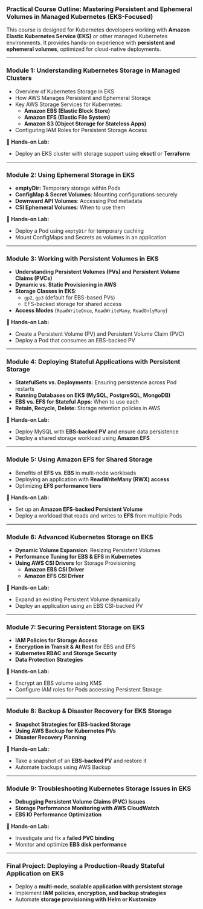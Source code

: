 ### **Practical Course Outline: Mastering Persistent and Ephemeral Volumes in Managed Kubernetes (EKS-Focused)**  

This course is designed for Kubernetes developers working with **Amazon Elastic Kubernetes Service (EKS)** or other managed Kubernetes environments. It provides hands-on experience with **persistent and ephemeral volumes**, optimized for cloud-native deployments.

---

### **Module 1: Understanding Kubernetes Storage in Managed Clusters**
- Overview of Kubernetes Storage in EKS  
- How AWS Manages Persistent and Ephemeral Storage  
- Key AWS Storage Services for Kubernetes:
  - **Amazon EBS (Elastic Block Store)**
  - **Amazon EFS (Elastic File System)**
  - **Amazon S3 (Object Storage for Stateless Apps)**
- Configuring IAM Roles for Persistent Storage Access  

**🔧 Hands-on Lab:**  
- Deploy an EKS cluster with storage support using **eksctl** or **Terraform**  

---

### **Module 2: Using Ephemeral Storage in EKS**
- **emptyDir:** Temporary storage within Pods  
- **ConfigMap & Secret Volumes**: Mounting configurations securely  
- **Downward API Volumes**: Accessing Pod metadata  
- **CSI Ephemeral Volumes**: When to use them  

**🔧 Hands-on Lab:**  
- Deploy a Pod using `emptyDir` for temporary caching  
- Mount ConfigMaps and Secrets as volumes in an application  

---

### **Module 3: Working with Persistent Volumes in EKS**
- **Understanding Persistent Volumes (PVs) and Persistent Volume Claims (PVCs)**  
- **Dynamic vs. Static Provisioning in AWS**  
- **Storage Classes in EKS**:
  - `gp2`, `gp3` (default for EBS-based PVs)  
  - EFS-backed storage for shared access  
- **Access Modes** (`ReadWriteOnce`, `ReadWriteMany`, `ReadOnlyMany`)  

**🔧 Hands-on Lab:**  
- Create a Persistent Volume (PV) and Persistent Volume Claim (PVC)  
- Deploy a Pod that consumes an EBS-backed PV  

---

### **Module 4: Deploying Stateful Applications with Persistent Storage**
- **StatefulSets vs. Deployments**: Ensuring persistence across Pod restarts  
- **Running Databases on EKS (MySQL, PostgreSQL, MongoDB)**  
- **EBS vs. EFS for Stateful Apps**: When to use each  
- **Retain, Recycle, Delete**: Storage retention policies in AWS  

**🔧 Hands-on Lab:**  
- Deploy MySQL with **EBS-backed PV** and ensure data persistence  
- Deploy a shared storage workload using **Amazon EFS**  

---

### **Module 5: Using Amazon EFS for Shared Storage**
- Benefits of **EFS vs. EBS** in multi-node workloads  
- Deploying an application with **ReadWriteMany (RWX) access**  
- Optimizing **EFS performance tiers**  

**🔧 Hands-on Lab:**  
- Set up an **Amazon EFS-backed Persistent Volume**  
- Deploy a workload that reads and writes to **EFS** from multiple Pods  

---

### **Module 6: Advanced Kubernetes Storage on EKS**
- **Dynamic Volume Expansion**: Resizing Persistent Volumes  
- **Performance Tuning for EBS & EFS in Kubernetes**  
- **Using AWS CSI Drivers** for Storage Provisioning  
  - **Amazon EBS CSI Driver**
  - **Amazon EFS CSI Driver**  

**🔧 Hands-on Lab:**  
- Expand an existing Persistent Volume dynamically  
- Deploy an application using an EBS CSI-backed PV  

---

### **Module 7: Securing Persistent Storage on EKS**
- **IAM Policies for Storage Access**  
- **Encryption in Transit & At Rest** for EBS and EFS  
- **Kubernetes RBAC and Storage Security**  
- **Data Protection Strategies**  

**🔧 Hands-on Lab:**  
- Encrypt an EBS volume using KMS  
- Configure IAM roles for Pods accessing Persistent Storage  

---

### **Module 8: Backup & Disaster Recovery for EKS Storage**
- **Snapshot Strategies for EBS-backed Storage**  
- **Using AWS Backup for Kubernetes PVs**  
- **Disaster Recovery Planning**  

**🔧 Hands-on Lab:**  
- Take a snapshot of an **EBS-backed PV** and restore it  
- Automate backups using AWS Backup  

---

### **Module 9: Troubleshooting Kubernetes Storage Issues in EKS**
- **Debugging Persistent Volume Claims (PVC) Issues**  
- **Storage Performance Monitoring with AWS CloudWatch**  
- **EBS IO Performance Optimization**  

**🔧 Hands-on Lab:**  
- Investigate and fix a **failed PVC binding**  
- Monitor and optimize **EBS disk performance**  

---

### **Final Project: Deploying a Production-Ready Stateful Application on EKS**
- Deploy a **multi-node, scalable application with persistent storage**  
- Implement **IAM policies, encryption, and backup strategies**  
- Automate **storage provisioning with Helm or Kustomize**  